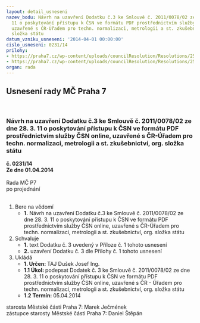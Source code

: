 ```yaml
---
layout: detail_usneseni
nazev_bodu: Návrh na uzavření Dodatku č.3 ke Smlouvě č. 2011/0078/02 ze dne 28. 3.
  11 o poskytování přístupu k ČSN ve formátu PDF prostřednictvím služby ČSN online,
  uzavřené s ČR-Úřadem pro techn. normalizaci, metrologii a st. zkušebnictví, org.
  složka státu
datum_vzniku_usneseni: '2014-04-01 00:00:00'
cislo_usneseni: 0231/14
prilohy:
- https://praha7.cz/wp-content/uploads/councilResolution/Resolutions/25150/16-14-p%c5%99%c3%adloha_%c4%8d._1-dodatek_%c4%8d.3-%c4%8dsn.pdf
- https://praha7.cz/wp-content/uploads/councilResolution/Resolutions/25150/16-14-p%c5%99%c3%adloha_%c4%8d._2-smlouva_%c4%8dsn.pdf
organ: rada
---
```

<div id="ucUsn_pList" class="usn">
	<span><h2>Usnesení rady MČ Praha 7 </h2>
<br></span><div class="standBody">
<span><h3>Návrh na uzavření Dodatku č.3 ke Smlouvě č. 2011/0078/02 ze dne 28. 3. 11 o poskytování přístupu k ČSN ve formátu PDF prostřednictvím služby ČSN online, uzavřené s ČR-Úřadem pro techn. normalizaci, metrologii a st. zkušebnictví, org. složka státu</h3></span><div class="center">
		<strong>č. 0231/14</strong><br>
	</div>
<div class="center">
		<strong>Ze dne 01.04.2014</strong><br><br>
	</div>Rada MČ P7<br> po projednání<br><br><ol>
<li>Bere na vědomí<ul><li>
<strong>1.</strong> Návrh na uzavření Dodatku č.3 ke Smlouvě č. 2011/0078/02 ze dne 28. 3. 11 o poskytování přístupu k ČSN ve formátu PDF prostřednictvím služby ČSN online, uzavřené s ČR-Úřadem pro techn. normalizaci, metrologii a st. zkušebnictví, org. složka státu</li></ul>
</li>
<li>Schvaluje<ul>
<li>
<strong>1.</strong> text Dodatku č. 3 uvedený v Příloze č. 1 tohoto usnesení</li>
<li>
<strong>2.</strong> uzavření Dodatku č. 3 dle Přílohy č. 1 tohoto usnesení</li>
</ul>
</li>
<li>Ukládá<ul>
<li>
<strong>1. Určen: </strong>TAJ Dušek Josef Ing.</li>
<li>
<strong>1.1 Úkol: </strong>podepsat Dodatek č. 3  ke Smlouvě č. 2011/0078/02 ze dne 28. 3. 11 o poskytování přístupu k ČSN ve formátu PDF prostřednictvím služby ČSN online, uzavřené s ČR - Úřadem pro techn. normalizaci, metrologii a st. zkušebnictví, org. složka státu  </li>
<li>
<strong>1.2 Termín: </strong>05.04.2014</li>
</ul>
</li>
</ol>starosta Městské části Praha 7: Marek Ječmének<br>zástupce starosty Městské části Praha 7: Daniel Štěpán 
</div>
</div>
